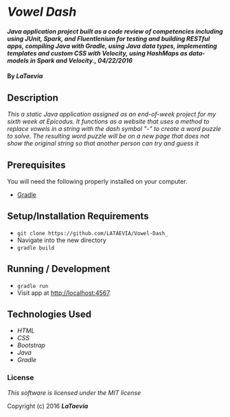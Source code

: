 # _Vowel Dash_

#### _Java application project built as a code review of competencies including using JUnit, Spark, and Fluentlenium for testing and building RESTful apps, compiling Java with Gradle, using Java data types, implementing templates and custom CSS with Velocity, using HashMaps as data-models in Spark and Velocity., 04/22/2016_

#### By _**LaTaevia**_

## Description

_This a static Java application assigned as an end-of-week project for my sixth week at Epicodus. It functions as a website that uses a method to replace vowels in a string with the dash symbol "-" to create a word puzzle to solve. The resulting word puzzle will be on a new page that does not show the original string so that another person can try and guess it_

## Prerequisites

You will need the following properly installed on your computer.

* [Gradle](https://gradle.org/gradle-download/)

## Setup/Installation Requirements

* `git clone https://github.com/LATAEVIA/Vowel-Dash_`
* Navigate into the new directory
* `gradle build`

## Running / Development

* `gradle run`
* Visit app at [http://localhost:4567](http://localhost:4567).

## Technologies Used

* _HTML_
* _CSS_
* _Bootstrap_
* _Java_
* _Gradle_

### License

*This software is licensed under the MIT license*

Copyright (c) 2016 **_LaTaevia_**
